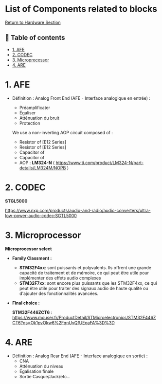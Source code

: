 # List of Components related to blocks
[Return to Hardware Section](https://github.com/lucacros/2324_Projet2A_PedaleGuitare/tree/Hardware-Section)
## 📖 Table of contents

- [1. AFE](#1-afe)
- [2. CODEC](#2-codec)
- [3. Microprocessor](#3-microprocessor)
- [4. ARE](#4-are)


# 1. AFE
- Définition : Analog Front End (AFE - Interface analogique en entrée) : 
  - Préamplificater
  - Égaliser
  - Atténuation du bruit
  - Protection
  
  We use a non-inverting AOP circuit composed of :
    - Resistor of [E12 Series] 
    - Resistor of [E12 Series] 
    - Capacitor of
    - Capacitor of 
    - AOP : **LM324-N** ( https://www.ti.com/product/LM324-N/part-details/LM324M/NOPB )
  
# 2. CODEC

   **STGL5000**
   
   https://www.nxp.com/products/audio-and-radio/audio-converters/ultra-low-power-audio-codec:SGTL5000

# 3. Microprocessor

**Microprocessor select**
  - **Family Classment :**
    - **STM32F4xx**: sont puissants et polyvalents. Ils offrent une grande capacité de traitement et de mémoire, ce qui peut être utile pour implémenter des effets audio complexes
    - **STM32F7xx**: sont encore plus puissants que les STM32F4xx, ce qui peut être utile pour traiter des signaux audio de haute qualité ou d'ajouter des fonctionnalités avancées.



  - **Final choice :**

    **STM32F446ZCT6** : https://www.mouser.fr/ProductDetail/STMicroelectronics/STM32F446ZCT6?qs=Ok1pvOkw6%2FqnUvQfUEqaFA%3D%3D

# 4. ARE
- Définition : Analog Rear End (AFE - Interface analogique en sortie) : 
  - CNA
  - Atténuation du niveau
  - Égalisation finale
  - Sortie Casque/Jack/etc...

